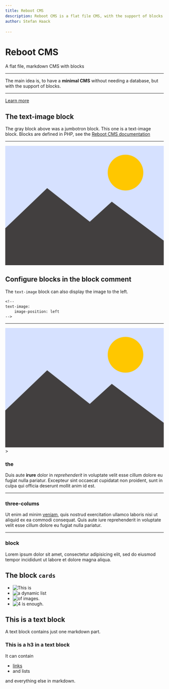 ```yaml
---
title: Reboot CMS
description: Reboot CMS is a flat file CMS, with the support of blocks.
author: Stefan Haack

---
```


<!-- jumbotron -->

# Reboot CMS

A flat file, markdown CMS with blocks

---
The main idea is, to have a **minimal CMS** without needing a database, but with the support of blocks.

---
[Learn more](documentation)

<!-- text-image -->

## The text-image block

The gray block above was a jumbotron block. This one is a text-image block. Blocks are defined in PHP, see the
[Reboot CMS documentation](documentation)

---
![alt text](../../web/media/dummy.svg "Title Text")

<!--
text-image:
    image-position: left
-->

## Configure blocks in the block comment

The `text-image` block can also display the image to the left.

<pre><code>&lt;!-- 
text-image:
    image-position: left
--&gt;</code></pre>

---
![alt text](../../web/media/dummy.svg "Title Text")>

<!-- three-columns -->

### the

Duis aute **irure** dolor in *reprehenderit* in voluptate velit esse cillum dolore eu fugiat nulla pariatur. Excepteur sint
occaecat cupidatat non proident, sunt in culpa qui officia deserunt mollit anim id est.

---
### three-colums

Ut enim ad minim [veniam](/), quis nostrud exercitation ullamco laboris nisi ut aliquid ex ea commodi consequat. Quis aute
iure reprehenderit in voluptate velit esse cillum dolore eu fugiat nulla pariatur.

---
### block

Lorem ipsum dolor sit amet, consectetur adipisicing elit, sed do eiusmod tempor incididunt ut labore et dolore magna
aliqua.

<!-- cards -->

## The block `cards`

- ![This is](/media/dummy.svg)
- ![a dynamic list](/media/dummy.svg)
- ![of images.](/media/dummy.svg)
- ![4 is enough.](/media/dummy.svg)

<!-- text -->

## This is a text block

A text block contains just one markdown part.

### This is a h3 in a text block

It can contain

- [links](https://shaack.com)
- and lists

and everything else in markdown.